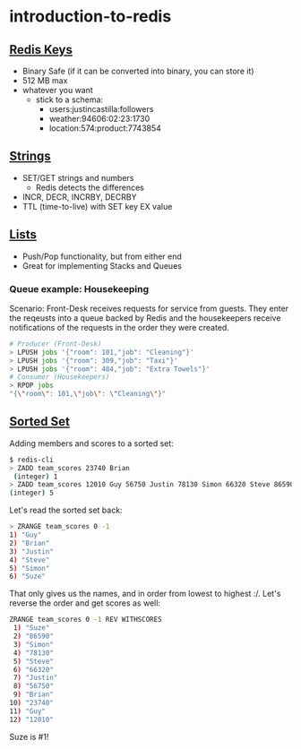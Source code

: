 # introduction-to-redis

## [Redis Keys](https://redis.io/topics/data-types-intro#redis-keys)
- Binary Safe (if it can be converted into binary, you can store it)
- 512 MB max
- whatever you want
  - stick to a schema:
    - users:justincastilla:followers
    - weather:94606:02:23:1730
    - location:574:product:7743854
  
## [Strings](https://redis.io/topics/data-types-intro#redis-strings)
- SET/GET strings and numbers 
  - Redis detects the differences
- INCR, DECR, INCRBY, DECRBY
- TTL (time-to-live) with SET key EX value 

## [Lists ](https://redis.io/topics/data-types-intro#redis-lists)
- Push/Pop functionality, but from either end
- Great for implementing Stacks and Queues
  
### Queue example: Housekeeping

Scenario: Front-Desk receives requests for service from guests. They enter the reqeusts into a queue backed by Redis and the housekeepers receive notifications of the requests in the order they were created.
```bash
# Producer (Front-Desk)
> LPUSH jobs '{"room": 101,"job": "Cleaning"}'
> LPUSH jobs '{"room": 309,"job": "Taxi"}'
> LPUSH jobs '{"room": 484,"job": "Extra Towels"}'
# Consumer (Housekeepers)
> RPOP jobs
"{\"room\": 101,\"job\": \"Cleaning\"}"
```

## [Sorted Set](https://redis.io/topics/data-types-intro#redis-sorted-sets)

Adding members and scores to a sorted set:
```bash
$ redis-cli
> ZADD team_scores 23740 Brian
 (integer) 1
> ZADD team_scores 12010 Guy 56750 Justin 78130 Simon 66320 Steve 86590 Suze
(integer) 5
```

Let's read the sorted set back:

```bash
> ZRANGE team_scores 0 -1
1) "Guy"
2) "Brian"
3) "Justin"
4) "Steve"
5) "Simon"
6) "Suze"
```

That only gives us the names, and in order from lowest to highest :/. Let's reverse the order and get scores as well:

```bash
ZRANGE team_scores 0 -1 REV WITHSCORES
 1) "Suze"
 2) "86590"
 3) "Simon"
 4) "78130"
 5) "Steve"
 6) "66320"
 7) "Justin"
 8) "56750"
 9) "Brian"
10) "23740"
11) "Guy" 
12) "12010"
```

Suze is #1!